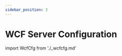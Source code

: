 ```yaml
---
sidebar_position: 3
---
```


# WCF Server Configuration

import WcfCfg from './_wcfcfg.md'

<WcfCfg />